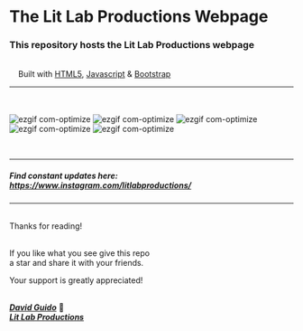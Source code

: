 # The Lit Lab Productions Webpage

### This repository hosts the Lit Lab Productions webpage 
<br/>&nbsp;&nbsp;&nbsp;&nbsp;Built with [HTML5](https://html.com/), [Javascript](https://www.javascript.com/) & [Bootstrap](https://getbootstrap.com/)
***
<br/><br/>
![ezgif com-optimize](https://github.com/litlabproductions/litlabproductions.github.io/blob/master/images/llp-webpage-03.jpg)
![ezgif com-optimize](https://github.com/litlabproductions/litlabproductions.github.io/blob/master/images/llp-webpage-04.png)
![ezgif com-optimize](https://github.com/litlabproductions/litlabproductions.github.io/blob/master/images/llp-webpage-02.jpg)
![ezgif com-optimize](https://github.com/litlabproductions/litlabproductions.github.io/blob/master/images/llp-webpage-00.png)
![ezgif com-optimize](https://github.com/litlabproductions/litlabproductions.github.io/blob/master/images/llp-webpage-01.png)

<br>

***


##### Find constant updates here: https://www.instagram.com/litlabproductions/


***

<br/>
Thanks for reading!<br/><br/>
 
If you like what you see give this repo  
a star and share it with your friends.

Your support is greatly appreciated!<br/><br/>


[***David Guido***](https://www.litlabproductions.com/resume-view) :rocket:  
[***Lit Lab Productions***](https://www.litlabproductions.com)
<br/><br/>
